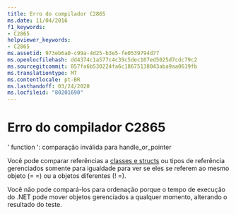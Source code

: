 ```yaml
---
title: Erro do compilador C2865
ms.date: 11/04/2016
f1_keywords:
- C2865
helpviewer_keywords:
- C2865
ms.assetid: 973eb6a0-c99a-4d25-b3e5-fe0539794d77
ms.openlocfilehash: dd4374c1a577c4c39c5dec107ed5025d7cdc79c2
ms.sourcegitcommit: 857fa6b530224fa6c18675138043aba9aa0619fb
ms.translationtype: MT
ms.contentlocale: pt-BR
ms.lasthandoff: 03/24/2020
ms.locfileid: "80201690"
---
```

# <a name="compiler-error-c2865"></a>Erro do compilador C2865

' function ': comparação inválida para handle_or_pointer

Você pode comparar referências a [classes e structs](../../extensions/classes-and-structs-cpp-component-extensions.md) ou tipos de referência gerenciados somente para igualdade para ver se eles se referem ao mesmo objeto (= =) ou a objetos diferentes (! =).

Você não pode compará-los para ordenação porque o tempo de execução do .NET pode mover objetos gerenciados a qualquer momento, alterando o resultado do teste.

